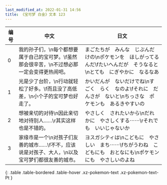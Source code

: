 ```yaml
---
last_modified_at: 2022-01-31 14:56
title: 《宝可梦 白金》文本 123
---
```

| 编号 | 中文 | 日文 |
| ---- | ---- | ---- |
| 0 | 我的孙子们，\n每个都想要属于自己的宝可梦。\f虽然那会很辛苦，\n不过想必那一定会变得更热闹吧。 | まごたちが　みんな　じぶんだけの\nポケモンを　ほしがってるんだ\fたいへんだが　そうなると\nとても　にぎやかに　なるなあ |
| 1 | 光是少了台阶，\n行动就轻松了好多。\f而且没了高低差，\n小个子的宝可梦也好走了。 | かいだんが　ないだけでね\nすごく　らく　なのよ\fそれに　だんさが　ないと\nちっさな　ポケモンも　あるきやすいの |
| 2 | 想被亲切的对待\n因此亲切地对待别人……\r其实这样也是不错的。 | やさしく　されたいから\nだれかに　やさしくする⋯⋯\rそれでも　いいじゃないか |
| 3 | 家缘市是一个\n对孩子们友善的城市……\f不不，应该说是对孩子、大人，\n以及宝可梦们都很友善的城市。 | ヨスガシティは\nこどもに　やさしい　まち⋯⋯\fちがうわね　こどもにも　おとなにも\nポケモンにも　やさしいのよね |
{: .table .table-bordered .table-hover .xz-pokemon-text .xz-pokemon-text-Pt }